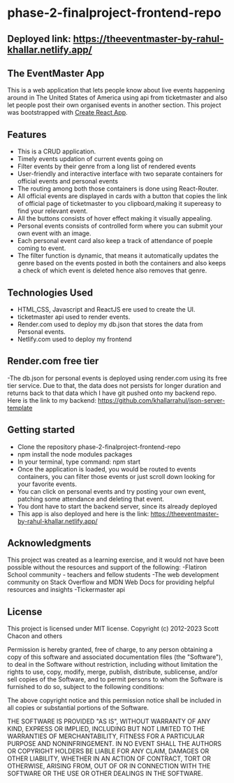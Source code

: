 # phase-2-finalproject-frontend-repo

## Deployed link: https://theeventmaster-by-rahul-khallar.netlify.app/

## The EventMaster App

This is a web application that lets people know about live events happening around in The United States of America using api from ticketmaster and also let people post their own organised events in another section.
This project was bootstrapped with [Create React App](https://github.com/facebook/create-react-app).

## Features

- This is a CRUD application.
- Timely events updation of current events going on
- Filter events by their genre from a long list of rendered events
- User-friendly and interactive interface with two separate containers for official events and personal events
- The routing among both those containers is done using React-Router.
- All official events are displayed in cards with a button that copies the link of official page of ticketmaster to you clipboard,making it supereasy to find your relevant event.
- All the buttons consists of hover effect making it visually appealing.
- Personal events consists of controlled form where you can submit your own event with an image.
- Each personal event card also keep a track of attendance of poeple coming to event.
- The filter function is dynamic, that means it automatically updates the genre based on the events posted in both the containers and also keeps a check of which event is deleted hence also removes that genre.

## Technologies Used

- HTML,CSS, Javascript and ReactJS ere used to create the UI.
- ticketmaster api used to render events.
- Render.com used to deploy my db.json that stores the data from Personal events.
- Netlify.com used to deploy my frontend

## Render.com free tier

-The db.json for personal events is deployed using render.com using its free tier service. Due to that, the data does not persists for longer duration and returns back to that data which I have git pushed onto my backend repo.
Here is the link to my backend: https://github.com/khallarrahul/json-server-template

## Getting started

- Clone the repository phase-2-finalproject-frontend-repo
- npm install the node modules packages
- In your terminal, type command: npm start
- Once the application is loaded, you would be routed to events containers, you can filter those events or just scroll down looking for your favorite events.
- You can click on personal events and try posting your own event, patching some attendance and deleting that event.
- You dont have to start the backend server, since its already deployed
- This app is also deployed and here is the link: https://theeventmaster-by-rahul-khallar.netlify.app/

## Acknowledgments

This project was created as a learning exercise, and it would not have been possible without the resources and support of the following:
-Flatiron School community - teachers and fellow students
-The web development community on Stack Overflow and MDN Web Docs for providing helpful resources and insights
-Tickermaster api

## License

This project is licensed under MIT license. Copyright (c) 2012-2023 Scott Chacon and others

Permission is hereby granted, free of charge, to any person obtaining a copy of this software and associated documentation files (the "Software"), to deal in the Software without restriction, including without limitation the rights to use, copy, modify, merge, publish, distribute, sublicense, and/or sell copies of the Software, and to permit persons to whom the Software is furnished to do so, subject to the following conditions:

The above copyright notice and this permission notice shall be included in all copies or substantial portions of the Software.

THE SOFTWARE IS PROVIDED "AS IS", WITHOUT WARRANTY OF ANY KIND, EXPRESS OR IMPLIED, INCLUDING BUT NOT LIMITED TO THE WARRANTIES OF MERCHANTABILITY, FITNESS FOR A PARTICULAR PURPOSE AND NONINFRINGEMENT. IN NO EVENT SHALL THE AUTHORS OR COPYRIGHT HOLDERS BE LIABLE FOR ANY CLAIM, DAMAGES OR OTHER LIABILITY, WHETHER IN AN ACTION OF CONTRACT, TORT OR OTHERWISE, ARISING FROM, OUT OF OR IN CONNECTION WITH THE SOFTWARE OR THE USE OR OTHER DEALINGS IN THE SOFTWARE.
